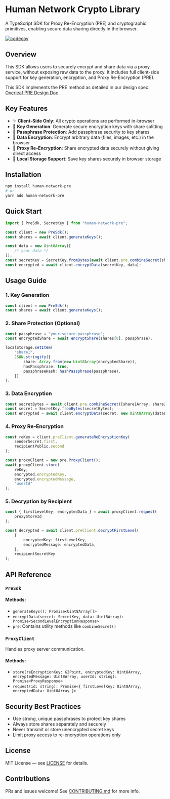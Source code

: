 # Human Network Crypto Library

A TypeScript SDK for Proxy Re-Encryption (PRE) and cryptographic primitives, enabling secure data sharing directly in the browser.

[![codecov](https://codecov.io/gh/tuantran-genetica/human-network-pre-lib/graph/badge.svg?token=7JUVSD2ESJ)](https://codecov.io/gh/tuantran-genetica/human-network-pre-lib)

## Overview

This SDK allows users to securely encrypt and share data via a proxy service, without exposing raw data to the proxy. It includes full client-side support for key generation, encryption, and Proxy Re-Encryption (PRE).

This SDK implements the PRE method as detailed in our design spec:
[Overleaf PRE Design Doc]([https://www.overleaf.com/project/67b830bc1bfd7b6dab9affb5](https://www.overleaf.com/read/fxqmmczvtxjn#cc8f9b))

## Key Features

-   ✨ **Client-Side Only**: All crypto operations are performed in-browser
-   🔐 **Key Generation**: Generate secure encryption keys with share splitting
-   🔑 **Passphrase Protection**: Add passphrase security to key shares
-   📁 **Data Encryption**: Encrypt arbitrary data (files, images, etc.) in the browser
-   🔄 **Proxy Re-Encryption**: Share encrypted data securely without giving direct access
-   📅 **Local Storage Support**: Save key shares securely in browser storage

## Installation

```bash
npm install human-network-pre
# or
yarn add human-network-pre
```

## Quick Start

```ts
import { PreSdk, SecretKey } from "human-network-pre";

const client = new PreSdk();
const shares = await client.generateKeys();

const data = new Uint8Array([
    /* your data */
]);
const secretKey = SecretKey.fromBytes(await client.pre.combineSecret(shares));
const encrypted = await client.encryptData(secretKey, data);
```

## Usage Guide

### 1. Key Generation

```ts
const client = new PreSdk();
const shares = await client.generateKeys();
```

### 2. Share Protection (Optional)

```ts
const passphrase = "your-secure-passphrase";
const encryptedShare = await encryptShare(shares[0], passphrase);

localStorage.setItem(
    "share1",
    JSON.stringify({
        share: Array.from(new Uint8Array(encryptedShare)),
        hasPassphrase: true,
        passphraseHash: hashPassphrase(passphrase),
    })
);
```

### 3. Data Encryption

```ts
const secretBytes = await client.pre.combineSecret([share1Array, share2Array]);
const secret = SecretKey.fromBytes(secretBytes);
const encrypted = await client.encryptData(secret, new Uint8Array(dataBuffer));
```

### 4. Proxy Re-Encryption

```ts
const reKey = client.preClient.generateReEncryptionKey(
    senderSecret.first,
    recipientPublic.second
);

const proxyClient = new pre.ProxyClient();
await proxyClient.store(
    reKey,
    encrypted.encryptedKey,
    encrypted.encryptedMessage,
    "userId"
);
```

### 5. Decryption by Recipient

```ts
const { firstLevelKey, encryptedData } = await proxyClient.request(
    proxyStoreId
);

const decrypted = await client.preClient.decryptFirstLevel(
    {
        encryptedKey: firstLevelKey,
        encryptedMessage: encryptedData,
    },
    recipientSecretKey
);
```

## API Reference

### `PreSdk`

#### Methods:

-   `generateKeys(): Promise<Uint8Array[]>`
-   `encryptData(secret: SecretKey, data: Uint8Array): Promise<SecondLevelEncryptionResponse>`
-   `pre`: Contains utility methods like `combineSecret()`

### `ProxyClient`

Handles proxy server communication.

#### Methods:

-   `store(reEncryptionKey: G2Point, encryptedKey: Uint8Array, encryptedMessage: Uint8Array, userId: string): Promise<ProxyResponse>`
-   `request(id: string): Promise<{ firstLevelKey: Uint8Array, encryptedData: Uint8Array }>`

## Security Best Practices

-   Use strong, unique passphrases to protect key shares
-   Always store shares separately and securely
-   Never transmit or store unencrypted secret keys
-   Limit proxy access to re-encryption operations only

## License

MIT License — see [LICENSE](LICENSE) for details.

## Contributions

PRs and issues welcome! See [CONTRIBUTING.md](CONTRIBUTING.md) for more info.
